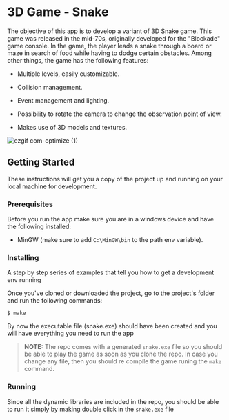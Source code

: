 # 3D Game - Snake

The objective of this app is to develop a variant of 3D Snake game. This game was released in the mid-70s, originally developed for the "Blockade" game console. In the game, the player leads a snake through a board or maze in search of food while having to dodge certain obstacles. Among other things, the game has the following features: 

- Multiple levels, easily customizable.

- Collision management.

- Event management and lighting.

- Possibility to rotate the camera to change the observation point of view.

- Makes use of 3D models and textures.

![ezgif com-optimize (1)](https://user-images.githubusercontent.com/54251435/64484763-ced2d280-d1cb-11e9-953e-58f801f5278e.gif)


## Getting Started

These instructions will get you a copy of the project up and running on your local machine for development.

### Prerequisites
Before you run the app make sure you are in a windows device and have the following installed:
 - MinGW (make sure to add `C:\MinGW\bin` to the path env variable). 

### Installing

A step by step series of examples that tell you how to get a development env running

Once you've cloned or downloaded the project, go to the project's folder and run the following commands:

```
$ make
```
By now the executable file (snake.exe) should have been created and you will have everything you need to run the app

> **NOTE:** The repo comes with a generated `snake.exe` file so you should be able to play the game as soon as you clone the repo. In case you change any file, then you should re compile the game runing the `make` command.

### Running

Since all the dynamic libraries are included in the repo, you should be able to run it simply by making double click in the `snake.exe` file
